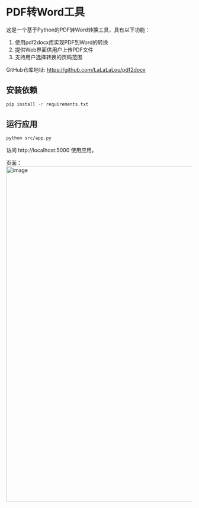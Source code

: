 # PDF转Word工具

这是一个基于Python的PDF转Word转换工具，具有以下功能：

1. 使用pdf2docx库实现PDF到Word的转换
2. 提供Web界面供用户上传PDF文件
3. 支持用户选择转换的页码范围

GitHub仓库地址: https://github.com/LaLaLaLou/pdf2docx

## 安装依赖

```bash
pip install -r requirements.txt
```

## 运行应用

```bash
python src/app.py
```

访问 http://localhost:5000 使用应用。

页面：
<img width="1255" height="906" alt="image" src="https://github.com/user-attachments/assets/db6ed5fb-bbbe-441c-a097-2f1ec363cf75" />
